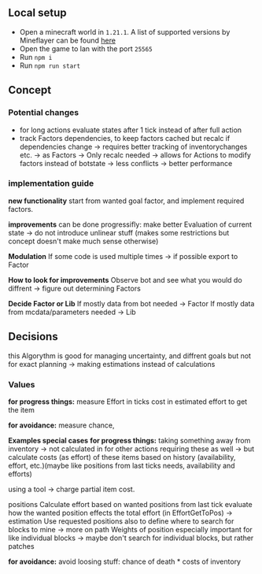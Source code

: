 ## Local setup

- Open a minecraft world in `1.21.1`. A list of supported versions by Mineflayer can be found [here](https://github.com/PrismarineJS/mineflayer/blob/master/lib/version.js#L1)
- Open the game to lan with the port `25565`
- Run `npm i`
- Run `npm run start`

## Concept

### Potential changes
- for long actions evaluate states after 1 tick instead of after full action
- track Factors dependencies, to keep factors cached but recalc if dependencies change
    -> requires better tracking of inventorychanges etc. -> as Factors
    -> Only recalc needed
    -> allows for Actions to modify factors instead of botstate -> less conflicts
    -> better performance

### implementation guide

**new functionality**
start from wanted goal factor, and implement required factors.

**improvements**
can be done progressifly:
make better Evaluation of current state 
-> do not introduce unlinear stuff (makes some restrictions but concept doesn't make much sense otherwise)

**Modulation**
If some code is used multiple times -> if possible export to Factor

**How to look for improvements**
Observe bot and see what you would do diffrent -> figure out determining Factors

**Decide Factor or Lib**
If mostly data from bot needed -> Factor
If mostly data from mcdata/parameters needed -> Lib


## Decisions
this Algorythm is good for managing uncertainty, and diffrent goals but not for exact planning 
-> making estimations instead of calculations

### Values
**for progress things:**
measure Effort in ticks 
cost in estimated effort to get the item

**for avoidance:**
measure chance,

**Examples special cases**
**for progress things:**
taking something away from inventory 
-> not calculated in for other actions requiring these as well 
-> but calculate costs (as effort) of these items based on history (availability, effort, etc.)(maybe like positions from last ticks needs, availability and efforts)

using a tool
-> charge partial item cost.

positions
Calculate effort based on wanted positions from last tick
evaluate how the wanted position effects the total effort (in EffortGetToPos) -> estimation
Use requested positions also to define where to search for blocks to mine -> more on path
Weights of position especially important for like individual blocks -> maybe don't search for individual blocks, but rather patches

**for avoidance:**
avoid loosing stuff: chance of death * costs of inventory
